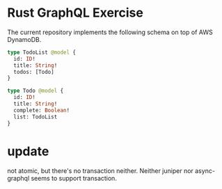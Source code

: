 # Rust GraphQL Exercise

The current repository implements the following schema on top of AWS DynamoDB.

```graphql
type TodoList @model {
  id: ID!
  title: String!
  todos: [Todo]
}

type Todo @model {
  id: ID!
  title: String!
  complete: Boolean!
  list: TodoList
}
```

# update
not atomic, but there's no transaction neither. Neither juniper nor async-graphql seems to support transaction.
